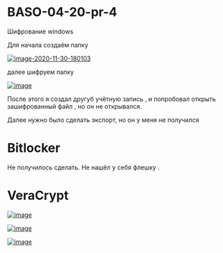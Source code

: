 # BASO-04-20-pr-4
Шифрование windows

Для начала создаём папку 

<a href="https://ibb.co/bbkx3H6"><img src="https://i.ibb.co/bbkx3H6/image-2020-11-30-180103.png" alt="image-2020-11-30-180103" border="0"></a>

далее шифруем папку

<a href="https://ibb.co/hKhGTdH"><img src="https://i.ibb.co/hKhGTdH/image.png" alt="image" border="0"></a>

После этого я создал другуб учётную запись , и попробовал открыть зашифрованный файл , но он не открывался.

Далее нужно было сделать экспорт, но он у меня не получился

# Bitlocker
Не получилось сделать. Не нашёл у себя флешку .

# VeraCrypt
<a href="https://ibb.co/x1png1J"><img src="https://i.ibb.co/x1png1J/image.png" alt="image" border="0"></a>

<a href="https://ibb.co/kHHDnPM"><img src="https://i.ibb.co/kHHDnPM/image.png" alt="image" border="0"></a>

<a href="https://ibb.co/jH7mNs5"><img src="https://i.ibb.co/jH7mNs5/image.png" alt="image" border="0"></a>

